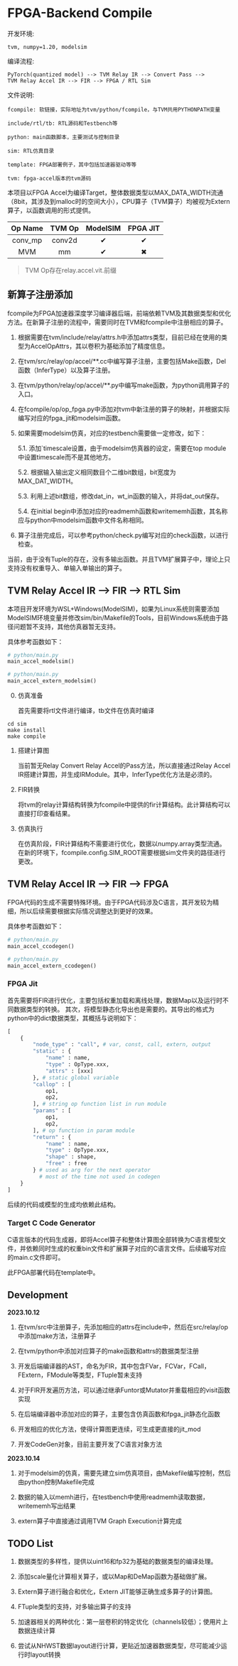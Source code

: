 # FPGA-Backend Compile

开发环境:

    tvm, numpy=1.20, modelsim

编译流程:

    PyTorch(quantized model) --> TVM Relay IR --> Convert Pass --> 
    TVM Relay Accel IR --> FIR --> FPGA / RTL Sim

文件说明:

    fcompile: 软链接，实际地址为tvm/python/fcompile，与TVM共用PYTHONPATH变量
    
    include/rtl/tb: RTL源码和Testbench等
    
    python: main函数脚本，主要测试与控制目录
    
    sim: RTL仿真目录
    
    template: FPGA部署例子，其中包括加速器驱动等等
    
    tvm: fpga-accel版本的tvm源码

本项目以FPGA Accel为编译Target，整体数据类型以MAX_DATA_WIDTH流通（8bit，其涉及到malloc时的空间大小），CPU算子（TVM算子）均被视为Extern算子，以函数调用的形式提供。

| Op Name | TVM Op | ModelSIM | FPGA JIT |
| :-----: | :----: | :------: | :------: |
| conv_mp | conv2d | &#10004; | &#10004; |
|   MVM   |   mm   | &#10004; | &#10006; |

> TVM Op存在relay.accel.vit.前缀

## 新算子注册添加

fcompile为FPGA加速器深度学习编译器后端，前端依赖TVM及其数据类型和优化方法。在新算子注册的流程中，需要同时在TVM和fcompile中注册相应的算子。

1. 根据需要在tvm/include/relay/attrs.h中添加attrs类型，目前已经在使用的类型为AccelOpAttrs，其以卷积为基础添加了精度信息。

2. 在tvm/src/relay/op/accel/**.cc中编写算子注册，主要包括Make函数，Del函数（InferType）以及算子注册。

3. 在tvm/python/relay/op/accel/**.py中编写make函数，为python调用算子的入口。

4. 在fcompile/op/op_fpga.py中添加对tvm中新注册的算子的映射，并根据实际编写对应的fpga_jit和modelsim函数。

5. 如果需要modelsim仿真，对应的testbench需要做一定修改，如下：

    5.1. 添加`timescale设置，由于modelsim仿真器的设定，需要在top module中设置timescale而不是其他地方。

    5.2. 根据输入输出定义相同数目个二维bit数组，bit宽度为MAX_DAT_WIDTH。

    5.3. 利用上述bit数组，修改dat_in，wt_in函数的输入，并将dat_out保存。

    5.4. 在initial begin中添加对应的readmemh函数和writememh函数，其名称应与python中modelsim函数中文件名称相同。

6. 算子注册完成后，可以参考python/check.py编写对应的check函数，以进行检查。

当前，由于没有Tuple的存在，没有多输出函数。并且TVM扩展算子中，理论上只支持没有权重导入、单输入单输出的算子。

## TVM Relay Accel IR --> FIR --> RTL Sim

本项目开发环境为WSL+Windows(ModelSIM)，如果为Linux系统则需要添加ModelSIM环境变量并修改sim/bin/Makefile的Tools，目前Windows系统由于路径问题暂不支持，其他仿真器暂无支持。

具体参考函数如下：

```python
# python/main.py
main_accel_modelsim()

# python/main.py
main_accel_extern_modelsim()
```

0. 仿真准备

    首先需要将rtl文件进行编译，tb文件在仿真时编译

```shell
cd sim
make install
make compile
```

1. 搭建计算图

    当前暂无Relay Convert Relay Accel的Pass方法，所以直接通过Relay Accel IR搭建计算图，并生成IRModule。其中，InferType优化方法是必须的。

2. FIR转换

    将tvm的relay计算结构转换为fcompile中提供的fir计算结构。此计算结构可以直接打印查看结果。

3. 仿真执行

    在仿真阶段，FIR计算结构不需要进行优化，数据以numpy.array类型流通。在新的环境下，fcompile.config.SIM_ROOT需要根据sim文件夹的路径进行更改。

## TVM Relay Accel IR --> FIR --> FPGA

FPGA代码的生成不需要特殊环境。由于FPGA代码涉及C语言，其开发较为精细，所以后续需要根据实际情况调整达到更好的效果。

具体参考函数如下：

```python
# python/main.py
main_accel_ccodegen()

# python/main.py
main_accel_extern_ccodegen()
```

### FPGA Jit

首先需要将FIR进行优化，主要包括权重加载和离线处理，数据Map以及运行时不同数据类型的转换。 其次，将模型静态化导出也是需要的。其导出的格式为python中的dict数据类型，其概括与说明如下：

```python
[
    {
        "node_type" : "call", # var, const, call, extern, output
        "static" : {
            "name" : name,
            "type" : OpType.xxx,
            "attrs" : [xxx]
        }, # static global variable
        "callop" : [
            op1,
            op2,
        ], # string op function list in run module
        "params" : [
            op1,
            op2,
        ], # op function in param module
        "return" : {
            "name" : name,
            "type" : OpType.xxx,
            "shape" : shape,
            "free" : free
        } # used as arg for the next operator
          # most of the time not used in codegen
    }
]
```

后续的代码或模型的生成均依赖此结构。

### Target C Code Generator

C语言版本的代码生成器，即将Accel算子和整体计算图全部转换为C语言模型文件，并依赖同时生成的权重bin文件和扩展算子对应的C语言文件。后续编写对应的main.c文件即可。

此FPGA部署代码在template中。

## Development

__2023.10.12__

1. 在tvm/src中注册算子，先添加相应的attrs在include中，然后在src/relay/op中添加make方法，注册算子

2. 在tvm/python中添加对应算子的make函数和attrs的数据类型注册

3. 开发后端编译器的AST，命名为FIR，其中包含FVar，FCVar，FCall，FExtern，FModule等类型，FTuple暂未支持

4. 对于FIR开发遍历方法，可以通过继承Funtor或Mutator并重载相应的visit函数实现

5. 在后端编译器中添加对应的算子，主要包含仿真函数和fpga_jit静态化函数

6. 开发相应的优化方法，使得计算图更连续，可生成更直接的jit_mod

7. 开发CodeGen对象，目前主要开发了C语言对象方法

__2023.10.14__

1. 对于modelsim的仿真，需要先建立sim仿真项目，由Makefile编写控制，然后由python控制Makefile完成

2. 数据的输入以memh进行，在testbench中使用readmemh读取数据，writememh写出结果

3. extern算子中直接通过调用TVM Graph Execution计算完成

## TODO List

1. 数据类型的多样性，提供以uint16和fp32为基础的数据类型的编译处理。

2. 添加scale量化计算相关算子，或以Map和DeMap函数为基础做扩展。

3. Extern算子进行融合和优化，Extern JIT能够正确生成多算子的计算图。

4. FTuple类型的支持，对多输出算子的支持

5. 加速器相关的两种优化：第一层卷积的特定优化（channels较低）；使用片上数据连续计算

6. 尝试从NHWST数据layout进行计算，更贴近加速器数据类型，尽可能减少运行时layout转换
